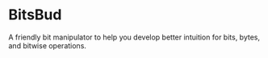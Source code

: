 # BitsBud
A friendly bit manipulator to help you develop better intuition for bits, bytes, and bitwise operations.
